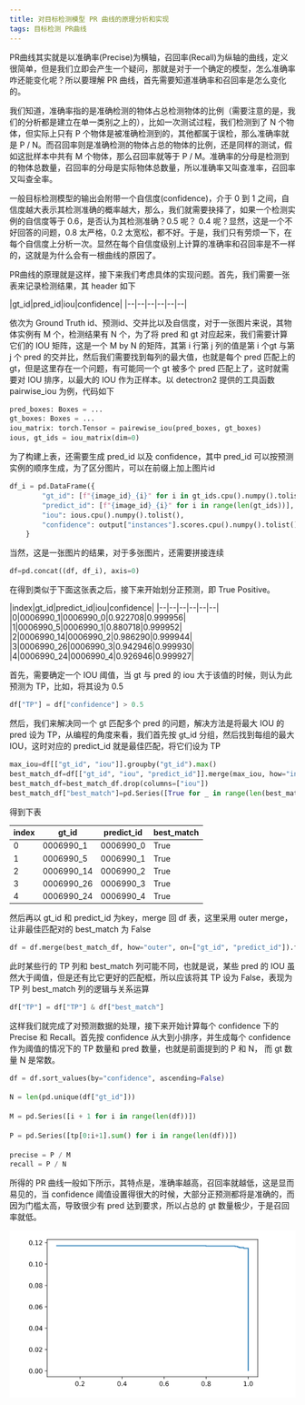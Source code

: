 ```yaml
---
title: 对目标检测模型 PR 曲线的原理分析和实现
tags: 目标检测 PR曲线
---
```

PR曲线其实就是以准确率(Precise)为横轴，召回率(Recall)为纵轴的曲线，定义很简单，但是我们立即会产生一个疑问，那就是对于一个确定的模型，怎么准确率咋还能变化呢？所以要理解 PR 曲线，首先需要知道准确率和召回率是怎么变化的。

我们知道，准确率指的是准确检测的物体占总检测物体的比例（需要注意的是，我们的分析都是建立在单一类别之上的），比如一次测试过程，我们检测到了 N 个物体，但实际上只有 P 个物体是被准确检测到的，其他都属于误检，那么准确率就是 P / N。而召回率则是准确检测的物体占总的物体的比例，还是同样的测试，假如这批样本中共有 M 个物体，那么召回率就等于 P / M。准确率的分母是检测到的物体总数量，召回率的分母是实际物体总数量，所以准确率又叫查准率，召回率又叫查全率。

一般目标检测模型的输出会附带一个自信度(confidence)，介于 0 到 1 之间，自信度越大表示其检测准确的概率越大，那么，我们就需要抉择了，如果一个检测实例的自信度等于 0.6，是否认为其检测准确？0.5 呢？ 0.4 呢？显然，这是一个不好回答的问题，0.8 太严格，0.2 太宽松，都不好。于是，我们只有劳烦一下，在每个自信度上分析一次。显然在每个自信度级别上计算的准确率和召回率是不一样的，这就是为什么会有一根曲线的原因了。

PR曲线的原理就是这样，接下来我们考虑具体的实现问题。首先，我们需要一张表来记录检测结果，其 header 如下

|gt_id|pred_id|iou|confidence|
|--|--|--|--|--|--|

依次为 Ground Truth id、预测id、交并比以及自信度，对于一张图片来说，其物体实例有 M 个，检测结果有 N 个，为了将 pred 和 gt 对应起来，我们需要计算它们的 IOU 矩阵，这是一个 M by N 的矩阵，其第 i 行第 j 列的值是第 i 个gt 与第 j 个 pred 的交并比，然后我们需要找到每列的最大值，也就是每个 pred 匹配上的 gt，但是这里存在一个问题，有可能同一个 gt 被多个 pred 匹配上了，这时就需要对 IOU 排序，以最大的 IOU 作为正样本。以 detectron2 提供的工具函数 pairwise_iou 为例，代码如下

```python
pred_boxes: Boxes = ...
gt_boxes: Boxes = ...
iou_matrix: torch.Tensor = pairewise_iou(pred_boxes, gt_boxes)
ious, gt_ids = iou_matrix(dim=0)
```

为了构建上表，还需要生成 pred_id 以及 confidence，其中 pred_id 可以按预测实例的顺序生成，为了区分图片，可以在前缀上加上图片id

```python
df_i = pd.DataFrame({
        "gt_id": [f"{image_id}_{i}" for i in gt_ids.cpu().numpy().tolist()],
        "predict_id": [f"{image_id}_{i}" for i in range(len(gt_ids))],
        "iou": ious.cpu().numpy().tolist(),
        "confidence": output["instances"].scores.cpu().numpy().tolist()
    }
```

当然，这是一张图片的结果，对于多张图片，还需要拼接连续

```python
df=pd.concat((df, df_i), axis=0)
```

在得到类似于下面这张表之后，接下来开始划分正预测，即 True Positive。

|index|gt_id|predict_id|iou|confidence|
|--|--|--|--|--|--|
|0|0006990_1|0006990_0|0.922708|0.999956|
|1|0006990_5|0006990_1|0.880718|0.999952|
|2|0006990_14|0006990_2|0.986290|0.999944|
|3|0006990_26|0006990_3|0.942946|0.999930|
|4|0006990_24|0006990_4|0.926946|0.999927|

首先，需要确定一个 IOU 阈值，当 gt 与 pred 的 iou 大于该值的时候，则认为此预测为 TP，比如，将其设为 0.5

```python
df["TP"] = df["confidence"] > 0.5
```

然后，我们来解决同一个 gt 匹配多个 pred 的问题，解决方法是将最大 IOU 的 pred 设为 TP，从编程的角度来看，我们首先按 gt_id 分组，然后找到每组的最大 IOU，这时对应的 predict_id 就是最佳匹配，将它们设为 TP

```python
max_iou=df[["gt_id", "iou"]].groupby("gt_id").max()
best_match_df=df[["gt_id", "iou", "predict_id"]].merge(max_iou, how="inner", on = ["gt_id", "iou"])
best_match_df=best_match_df.drop(columns=["iou"])
best_match_df["best_match"]=pd.Series([True for _ in range(len(best_match_df))])
```

得到下表

|index|gt_id|predict_id|best_match|
|--|--|--|--|
|0|0006990_1|0006990_0|True|
|1|0006990_5|0006990_1|True|
|2|0006990_14|0006990_2|True|
|3|0006990_26|0006990_3|True|
|4|0006990_24|0006990_4|True|

然后再以 gt_id 和 predict_id 为key，merge 回 df 表，这里采用 outer merge，让非最佳匹配对的 best_match 为 False

```python
df = df.merge(best_match_df, how="outer", on=["gt_id", "predict_id"]).fillna(False)
```

此时某些行的 TP 列和 best_match 列可能不同，也就是说，某些 pred 的 IOU 虽然大于阈值，但是还有比它更好的匹配框，所以应该将其 TP 设为 False，表现为 TP 列 best_match 列的逻辑与关系运算

```python
df["TP"] = df["TP"] & df["best_match"]
```

这样我们就完成了对预测数据的处理，接下来开始计算每个 confidence 下的 Precise 和 Recall。首先按 confidence 从大到小排序，并生成每个 confidence 作为阈值的情况下的 TP 数量和 pred 数量，也就是前面提到的 P 和 N， 而 gt 数量 N 是常数。

```python
df = df.sort_values(by="confidence", ascending=False)

N = len(pd.unique(df["gt_id"]))

M = pd.Series([i + 1 for i in range(len(df))])

P = pd.Series([tp[0:i+1].sum() for i in range(len(df))])

precise = P / M
recall = P / N
```

所得的 PR 曲线一般如下所示，其特点是，准确率越高，召回率就越低，这是显而易见的，当 confidence 阈值设置得很大的时候，大部分正预测都将是准确的，而因为门槛太高，导致很少有 pred 达到要求，所以占总的 gt 数量极少，于是召回率就低。

![](/resources/2021-04-15-pr-curve-in-object-detection/pr_curve.png)
